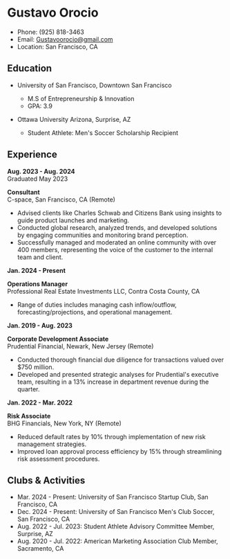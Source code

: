 # Gustavo Orocio

- Phone: (925) 818-3463
- Email: Gustavoorocio@gmail.com
- Location: San Francisco, CA

## Education

- University of San Francisco, Downtown San Francisco
  - M.S of Entrepreneurship & Innovation
  - GPA: 3.9

- Ottawa University Arizona, Surprise, AZ
  - Student Athlete: Men's Soccer Scholarship Recipient

## Experience
  
**Aug. 2023 - Aug. 2024**  
Graduated May 2023

**Consultant**  
C-space, San Francisco, CA (Remote)
- Advised clients like Charles Schwab and Citizens Bank using insights to guide product launches and marketing.
- Conducted global research, analyzed trends, and developed solutions by engaging communities and monitoring brand perception.
- Successfully managed and moderated an online community with over 400 members, representing the voice of the customer to the internal team and client.

**Jan. 2024 - Present**

**Operations Manager**  
Professional Real Estate Investments LLC, Contra Costa County, CA
- Range of duties includes managing cash inflow/outflow, forecasting/projections, and operational management.

**Jan. 2019 - Aug. 2023**

**Corporate Development Associate**  
Prudential Financial, Newark, New Jersey (Remote)
- Conducted thorough financial due diligence for transactions valued over $750 million.
- Developed and presented strategic analyses for Prudential's executive team, resulting in a 13% increase in department revenue during the quarter.

**Jan. 2022 - Mar. 2022**

**Risk Associate**  
BHG Financials, New York, NY (Remote)
- Reduced default rates by 10% through implementation of new risk management strategies.
- Improved loan approval process efficiency by 15% through streamlining risk assessment procedures.

## Clubs & Activities

- Mar. 2024 - Present: University of San Francisco Startup Club, San Francisco, CA
- Dec. 2024 - Present: University of San Francisco Men's Club Soccer, San Francisco, CA
- Aug. 2022 - Jul. 2023: Student Athlete Advisory Committee Member, Surprise, AZ
- Aug. 2020 - Jul. 2022: American Marketing Association Club Member, Sacramento, CA
